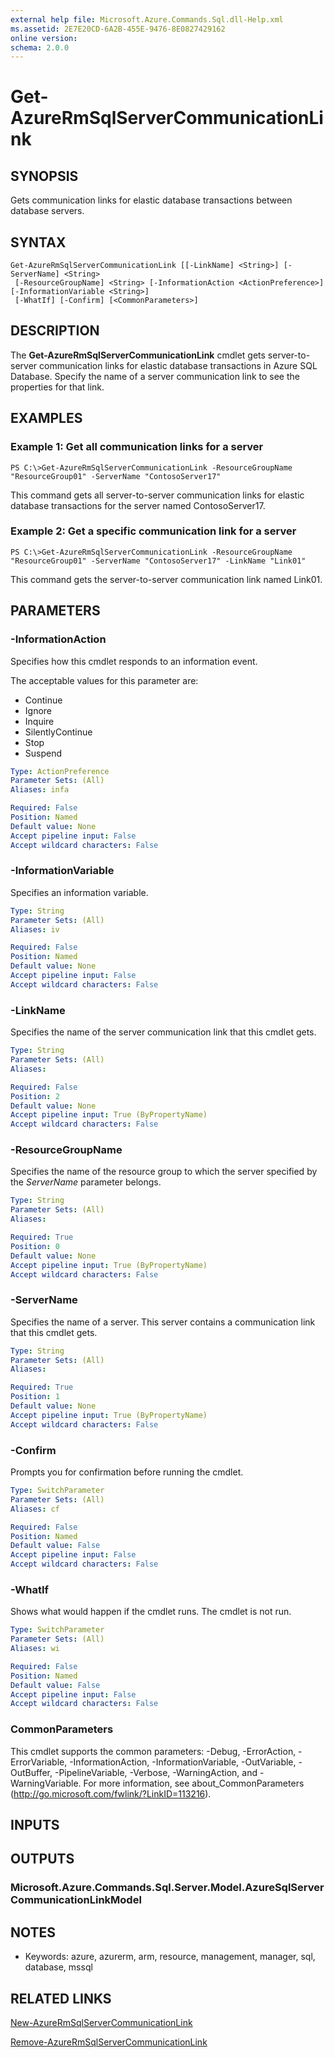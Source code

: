 ```yaml
---
external help file: Microsoft.Azure.Commands.Sql.dll-Help.xml
ms.assetid: 2E7E20CD-6A2B-455E-9476-8E0827429162
online version: 
schema: 2.0.0
---
```


# Get-AzureRmSqlServerCommunicationLink

## SYNOPSIS
Gets communication links for elastic database transactions between database servers.

## SYNTAX

```
Get-AzureRmSqlServerCommunicationLink [[-LinkName] <String>] [-ServerName] <String>
 [-ResourceGroupName] <String> [-InformationAction <ActionPreference>] [-InformationVariable <String>]
 [-WhatIf] [-Confirm] [<CommonParameters>]
```

## DESCRIPTION
The **Get-AzureRmSqlServerCommunicationLink** cmdlet gets server-to-server communication links for elastic database transactions in Azure SQL Database.
Specify the name of a server communication link to see the properties for that link.

## EXAMPLES

### Example 1: Get all communication links for a server
```
PS C:\>Get-AzureRmSqlServerCommunicationLink -ResourceGroupName "ResourceGroup01" -ServerName "ContosoServer17"
```

This command gets all server-to-server communication links for elastic database transactions for the server named ContosoServer17.

### Example 2: Get a specific communication link for a server
```
PS C:\>Get-AzureRmSqlServerCommunicationLink -ResourceGroupName "ResourceGroup01" -ServerName "ContosoServer17" -LinkName "Link01"
```

This command gets the server-to-server communication link named Link01.

## PARAMETERS

### -InformationAction
Specifies how this cmdlet responds to an information event.

The acceptable values for this parameter are:

- Continue
- Ignore
- Inquire
- SilentlyContinue
- Stop
- Suspend

```yaml
Type: ActionPreference
Parameter Sets: (All)
Aliases: infa

Required: False
Position: Named
Default value: None
Accept pipeline input: False
Accept wildcard characters: False
```

### -InformationVariable
Specifies an information variable.

```yaml
Type: String
Parameter Sets: (All)
Aliases: iv

Required: False
Position: Named
Default value: None
Accept pipeline input: False
Accept wildcard characters: False
```

### -LinkName
Specifies the name of the server communication link that this cmdlet gets.

```yaml
Type: String
Parameter Sets: (All)
Aliases: 

Required: False
Position: 2
Default value: None
Accept pipeline input: True (ByPropertyName)
Accept wildcard characters: False
```

### -ResourceGroupName
Specifies the name of the resource group to which the server specified by the *ServerName* parameter belongs.

```yaml
Type: String
Parameter Sets: (All)
Aliases: 

Required: True
Position: 0
Default value: None
Accept pipeline input: True (ByPropertyName)
Accept wildcard characters: False
```

### -ServerName
Specifies the name of a server.
This server contains a communication link that this cmdlet gets.

```yaml
Type: String
Parameter Sets: (All)
Aliases: 

Required: True
Position: 1
Default value: None
Accept pipeline input: True (ByPropertyName)
Accept wildcard characters: False
```

### -Confirm
Prompts you for confirmation before running the cmdlet.

```yaml
Type: SwitchParameter
Parameter Sets: (All)
Aliases: cf

Required: False
Position: Named
Default value: False
Accept pipeline input: False
Accept wildcard characters: False
```

### -WhatIf
Shows what would happen if the cmdlet runs.
The cmdlet is not run.

```yaml
Type: SwitchParameter
Parameter Sets: (All)
Aliases: wi

Required: False
Position: Named
Default value: False
Accept pipeline input: False
Accept wildcard characters: False
```

### CommonParameters
This cmdlet supports the common parameters: -Debug, -ErrorAction, -ErrorVariable, -InformationAction, -InformationVariable, -OutVariable, -OutBuffer, -PipelineVariable, -Verbose, -WarningAction, and -WarningVariable. For more information, see about_CommonParameters (http://go.microsoft.com/fwlink/?LinkID=113216).

## INPUTS

## OUTPUTS

### Microsoft.Azure.Commands.Sql.Server.Model.AzureSqlServerCommunicationLinkModel

## NOTES
* Keywords: azure, azurerm, arm, resource, management, manager, sql, database, mssql

## RELATED LINKS

[New-AzureRmSqlServerCommunicationLink](./New-AzureRmSqlServerCommunicationLink.md)

[Remove-AzureRmSqlServerCommunicationLink](./Remove-AzureRmSqlServerCommunicationLink.md)


